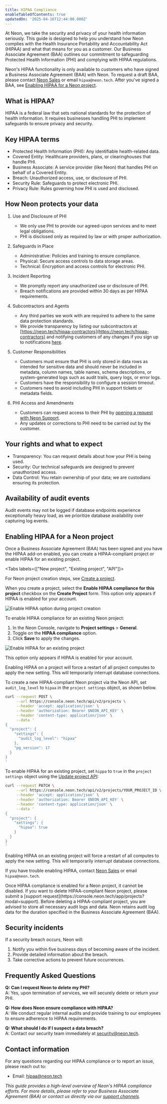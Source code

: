 ```yaml
---
title: HIPAA Compliance
enableTableOfContents: true
updatedOn: '2025-04-16T12:44:00.000Z'
---
```


At Neon, we take the security and privacy of your health information seriously. This guide is designed to help you understand how Neon complies with the Health Insurance Portability and Accountability Act (HIPAA) and what that means for you as a customer. Our Business Associate Agreement (BAA) outlines our commitment to safeguarding Protected Health Information (PHI) and complying with HIPAA regulations.

Neon's HIPAA functionality is only available to customers who have signed a Business Associate Agreement (BAA) with Neon. To request a draft BAA, please contact [Neon Sales](https://neon.tech/contact-sales) or email `hipaa@neon.tech`. After you've signed a BAA, see [Enabling HIPAA for a Neon project](#enabling-hipaa-for-a-neon-project).

## What is HIPAA?

HIPAA is a federal law that sets national standards for the protection of health information. It requires businesses handling PHI to implement safeguards to ensure privacy and security.

## Key HIPAA terms

- Protected Health Information (PHI): Any identifiable health-related data.
- Covered Entity: Healthcare providers, plans, or clearinghouses that handle PHI.
- Business Associate: A service provider (like Neon) that handles PHI on behalf of a Covered Entity.
- Breach: Unauthorized access, use, or disclosure of PHI.
- Security Rule: Safeguards to protect electronic PHI.
- Privacy Rule: Rules governing how PHI is used and disclosed.

## How Neon protects your data

1. Use and Disclosure of PHI

   - We only use PHI to provide our agreed-upon services and to meet legal obligations.
   - PHI is disclosed only as required by law or with proper authorization.

2. Safeguards in Place

   - Administrative: Policies and training to ensure compliance.
   - Physical: Secure access controls to data storage areas.
   - Technical: Encryption and access controls for electronic PHI.

3. Incident Reporting

   - We promptly report any unauthorized use or disclosure of PHI.
   - Breach notifications are provided within 30 days as per HIPAA requirements.

4. Subcontractors and Agents

   - Any third parties we work with are required to adhere to the same data protection standards.
   - We provide transparency by listing our subcontractors at [https://neon.tech/hipaa-contractors](https://neon.tech/hipaa-contractors) and notifying customers of any changes if you sign up to notifications [here](https://share-eu1.hsforms.com/1XjUD9QeKQw-RSAgQ...).

5. Customer Responsibilities

   - Customers must ensure that PHI is only stored in data rows as intended for sensitive data and should never be included in metadata, column names, table names, schema descriptions, or system-generated logs such as audit trails, query logs, or error logs.
   - Customers have the responsibility to configure a session timeout.
   - Customers need to avoid including PHI in support tickets or metadata fields.

6. PHI Access and Amendments
   - Customers can request access to their PHI by [opening a request with Neon Support](https://console.neon.tech/app/projects?modal=support).
   - Any updates or corrections to PHI need to be carried out by the customer.

## Your rights and what to expect

- Transparency: You can request details about how your PHI is being used.
- Security: Our technical safeguards are designed to prevent unauthorized access.
- Data Control: You retain ownership of your data; we are custodians ensuring its protection.

## Availability of audit events

Audit events may not be logged if database endpoints experience exceptionally heavy load, as we prioritize database availability over capturing log events.

## Enabling HIPAA for a Neon project

Once a Business Associate Agreement (BAA) has been signed and you have the HIPAA add-on enabled, you can create a HIPAA-compliant project or enable HIPAA for an existing project.

<Tabs labels={["New project", "Existing project", "API"]}>

<TabItem>

For Neon project creation steps, see [Create a project](/docs/manage/projects#create-a-project).

When you create a project, select the **Enable HIPAA compliance for this project** checkbox on the **Create Project** form. This option only appears if HIPAA is enabled for your account.

![Enable HIPAA option during project creation](/docs/security/enable_hipaa.png)

</TabItem>

<TabItem>

To enable HIPAA compliance for an existing Neon project:

1. In the Neon Console, navigate to **Project settings** > **General**.
2. Toggle on the **HIPAA compliance** option.
3. Click **Save** to apply the changes.

![Enable HIPAA for an existing project](/docs/security/enable_hipaa_existing.png)

This option only appears if HIPAA is enabled for your account.

<Admonition type="important">
Enabling HIPAA on a project will force a restart of all project computes to apply the new setting. This will temporarily interrupt database connections.
</Admonition>

</TabItem>

<TabItem>

To create a new HIPAA-compliant Neon project via the Neon API, set `audit_log_level` to `hipaa` in the `project settings` object, as shown below.

```bash
curl --request POST \
     --url https://console.neon.tech/api/v2/projects \
     --header 'accept: application/json' \
     --header 'authorization: Bearer $NEON_API_KEY' \
     --header 'content-type: application/json' \
     --data '
{
  "project": {
    "settings": {
      "audit_log_level": "hipaa"
    },
    "pg_version": 17
  }
}
'
```

To enable HIPAA for an existing project, set `hippa` to `true` in the `project settings` object using the [Update project API](https://api-docs.neon.tech/reference/updateproject):

```bash
curl --request PATCH \
     --url https://console.neon.tech/api/v2/projects/YOUR_PROJECT_ID \
     --header 'accept: application/json' \
     --header 'authorization: Bearer $NEON_API_KEY' \
     --header 'content-type: application/json' \
     --data '
{
  "project": {
    "settings": {
      "hipaa": true
    }
  }
}
'
```

<Admonition type="important">
Enabling HIPAA on an existing project will force a restart of all computes to apply the new setting. This will temporarily interrupt database connections.
</Admonition>

</TabItem>

</Tabs>

If you have trouble enabling HIPAA, contact [Neon Sales](https://neon.tech/contact-sales) or email `hipaa@neon.tech`.

<Admonition type="note">
Once HIPAA compliance is enabled for a Neon project, it cannot be disabled. If you want to delete HIPAA-compliant Neon project, please submit a [support request](https://console.neon.tech/app/projects?modal=support). Before deleting a HIPAA-compliant project, you are advised to store all necessary audit logs and data. Neon retains audit log data for the duration specified in the Business Associate Agreement (BAA).
</Admonition>

## Security incidents

If a security breach occurs, Neon will:

1. Notify you within five business days of becoming aware of the incident.
2. Provide detailed information about the breach.
3. Take corrective actions to prevent future occurrences.

## Frequently Asked Questions

**Q: Can I request Neon to delete my PHI?**  
A: Yes, upon termination of services, we will securely delete or return your PHI.

**Q: How does Neon ensure compliance with HIPAA?**  
A: We conduct regular internal audits and provide training to our employees to ensure adherence to HIPAA requirements.

**Q: What should I do if I suspect a data breach?**  
A: Contact our security team immediately at security@neon.tech.

## Contact information

For any questions regarding our HIPAA compliance or to report an issue, please reach out to:

- Email: hipaa@neon.tech

_This guide provides a high-level overview of Neon's HIPAA compliance efforts. For more details, please refer to your Business Associate Agreement (BAA) or contact us directly via our [support channels](https://neon.tech/docs/introduction/support)._
